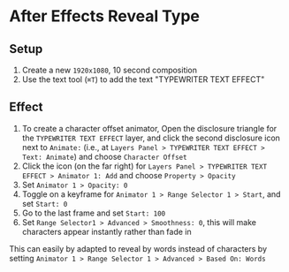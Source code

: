 # After Effects Reveal Type

## Setup

1. Create a new `1920x1080`, 10 second composition
2. Use the text tool (`⌘T`) to add the text "TYPEWRITER TEXT EFFECT"

## Effect

1. To create a character offset animator, Open the disclosure triangle for the `TYPEWRITER TEXT EFFECT` layer, and click the second disclosure icon next to `Animate:` (i.e., at `Layers Panel > TYPEWRITER TEXT EFFECT > Text: Animate`) and choose `Character Offset`
2. Click the icon (on the far right) for `Layers Panel > TYPEWRITER TEXT EFFECT > Animator 1: Add` and choose `Property > Opacity`
3. Set `Animator 1 > Opacity: 0`
4. Toggle on a keyframe for `Animator 1 > Range Selector 1 > Start`, and set `Start: 0`
5. Go to the last frame and set `Start: 100`
6. Set `Range Selector1 > Advanced > Smoothness: 0`, this will make characters appear instantly rather than fade in

This can easily by adapted to reveal by words instead of characters by setting `Animator 1 > Range Selector 1 > Advanced > Based On: Words`
